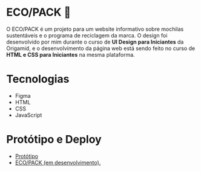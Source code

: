 # ECO/PACK 🌿
O ECO/PACK é um projeto para um website informativo sobre mochilas sustentáveis e o programa de reciclagem da marca. O design foi desenvolvido por mim durante
o curso de <strong>UI Design para Iniciantes</strong> da Origamid, e o desenvolvimento da página web está sendo feito no curso de <strong>HTML e CSS para Iniciantes</strong> 
na mesma plataforma.

# Tecnologias
<ul>
  <li>Figma</li>
  <li>HTML</li>
  <li>CSS</li>
  <li>JavaScript</li>
</ul>

# Protótipo e Deploy
<ul>
  <li><a href="https://www.figma.com/file/RawKNZwysvy7geicWnLlvk/ecopack-prototipo?type=design&t=9SYpUmiI1HeBLC8C-1">Protótipo</a></li>
  <li><a href="https://amdfd.github.io/ecopack/">ECO/PACK (em desenvolvimento).</a></li>

